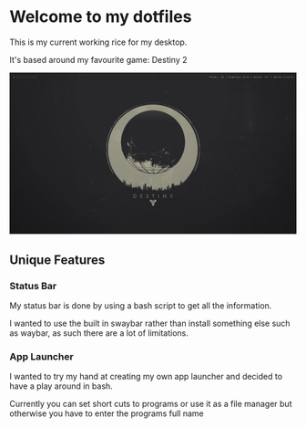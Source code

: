 <h1>Welcome to my dotfiles</h1>
<p>This is my current working rice for my desktop.</p>
<p>It's based around my favourite game: Destiny 2</p>
<img src="sway/theme/desktop.png">
<h2>Unique Features</h2>
<h3>Status Bar</h3>
<p>My status bar is done by using a bash script to get all the information.</p>
<p>I wanted to use the built in swaybar rather than install something else such as waybar, as such there are a lot of limitations.</p>
<h3>App Launcher</h3>
<p>I wanted to try my hand at creating my own app launcher and decided to have a play around in bash.</p>
<p>Currently you can set short cuts to programs or use it as a file manager but otherwise you have to enter the programs full name</p>
